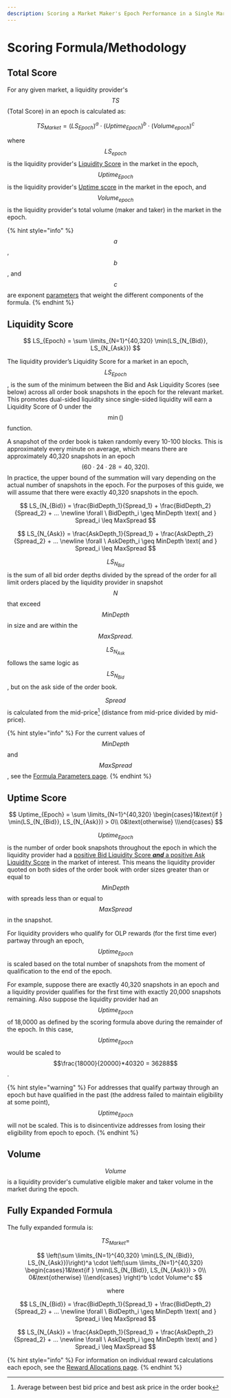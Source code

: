 ```yaml
---
description: Scoring a Market Maker's Epoch Performance in a Single Market
---
```


# Scoring Formula/Methodology

## Total Score

For any given market, a liquidity provider's $$TS$$ (Total Score) in an epoch is calculated as:

$$
TS_{Market} = (LS_{Epoch})^a \cdot (Uptime_{Epoch})^b \cdot (Volume_{epoch})^c
$$

where $$LS_{epoch}$$ is the liquidity provider's [Liquidity Score](scoring.md#liquidity-score) in the market in the epoch, $$Uptime_{Epoch}$$is the liquidity provider's [Uptime score](scoring.md#uptime-score) in the market in the epoch, and $$Volume_{epoch}$$ is the liquidity provider's total volume (maker and taker) in the market in the epoch.

{% hint style="info" %}
$$a$$, $$b$$, and $$c$$ are exponent [parameters](formula-parameters.md) that weight the different components of the formula.
{% endhint %}

## Liquidity Score

$$
LS_{Epoch} =  \sum \limits_{N=1}^{40,320}  \min(LS_{N_{Bid}}, LS_{N_{Ask}})
$$

The liquidity provider’s Liquidity Score for a market in an epoch, $$LS_{Epoch}$$, is the sum of the minimum between the Bid and Ask Liquidity Scores (see below) across all order book snapshots in the epoch for the relevant market. This promotes dual-sided liquidity since single-sided liquidity will earn a Liquidity Score of 0 under the $$\min()$$ function.

A snapshot of the order book is taken randomly every 10-100 blocks. This is approximately every minute on average, which means there are approximately 40,320 snapshots in an epoch $$(60 \cdot 24 \cdot 28 = 40,320).$$ In practice, the upper bound of the summation will vary depending on the actual number of snapshots in the epoch. For the purposes of this guide, we will assume that there were exactly 40,320 snapshots in the epoch.

$$
LS_{N_{Bid}} = \frac{BidDepth_1}{Spread_1} + \frac{BidDepth_2}{Spread_2} + … \newline  \forall \ BidDepth_i \geq MinDepth \text{ and } Spread_i \leq MaxSpread
$$

$$
LS_{N_{Ask}} = \frac{AskDepth_1}{Spread_1} + \frac{AskDepth_2}{Spread_2} + … \newline  \forall \ AskDepth_i \geq MinDepth \text{ and } Spread_i \leq MaxSpread
$$

$$LS_{N_{Bid}}$$ is the sum of all bid order depths divided by the spread of the order for all limit orders placed by the liquidity provider in snapshot $$N$$ that exceed $$MinDepth$$ in size and are within the $$MaxSpread.$$

$$LS_{N_{Ask}}$$ follows the same logic as $$LS_{N_{Bid}}$$, but on the ask side of the order book.

$$Spread$$ is calculated from the mid-price[^1] (distance from mid-price divided by mid-price).

{% hint style="info" %}
For the current values of $$MinDepth$$ and $$MaxSpread$$, see the [Formula Parameters page](formula-parameters.md).
{% endhint %}

## Uptime Score

$$
Uptime_{Epoch} = \sum \limits_{N=1}^{40,320} \begin{cases}1&\text{if } \min(LS_{N_{Bid}}, LS_{N_{Ask}}) > 0\\ 0&\text{otherwise} \\\end{cases}
$$

$$Uptime_{Epoch}$$ is the number of order book snapshots throughout the epoch in which the liquidity provider had a [positive Bid Liquidity Score _**and**_ a positive Ask Liquidity Score](scoring.md#liquidity-score) in the market of interest. This means the liquidity provider quoted on both sides of the order book with order sizes greater than or equal to $$MinDepth$$ with spreads less than or equal to $$MaxSpread$$ in the snapshot.

For liquidity providers who qualify for OLP rewards (for the first time ever) partway through an epoch, $$Uptime_{Epoch}$$ is scaled based on the total number of snapshots from the moment of qualification to the end of the epoch.

For example, suppose there are exactly 40,320 snapshots in an epoch and a liquidity provider qualifies for the first time with exactly 20,000 snapshots remaining. Also suppose the liquidity provider had an $$Uptime_{Epoch}$$ of 18,0000 as defined by the scoring formula above during the remainder of the epoch. In this case, $$Uptime_{Epoch}$$ would be scaled to $$\frac{18000}{20000}*40320 = 36288$$.

{% hint style="warning" %}
For addresses that qualify partway through an epoch but have qualified in the past (the address failed to maintain eligibility at some point), $$Uptime_{Epoch}$$ will not be scaled. This is to disincentivize addresses from losing their eligibility from epoch to epoch.
{% endhint %}

## Volume

$$Volume$$ is a liquidity provider's cumulative eligible maker and taker volume in the market during the epoch.

## Fully Expanded Formula

The fully expanded formula is:

$$TS_{Market} =$$

$$
\left(\sum \limits_{N=1}^{40,320}  \min(LS_{N_{Bid}}, LS_{N_{Ask}})\right)^a \cdot \left(\sum \limits_{N=1}^{40,320} \begin{cases}1&\text{if } \min(LS_{N_{Bid}}, LS_{N_{Ask}}) > 0\\ 0&\text{otherwise} \\\end{cases} \right)^b \cdot Volume^c
$$

$$
\text {where}
$$

$$
LS_{N_{Bid}} = \frac{BidDepth_1}{Spread_1} + \frac{BidDepth_2}{Spread_2} + … \newline  \forall \ BidDepth_i \geq MinDepth \text{ and } Spread_i \leq MaxSpread
$$

$$
LS_{N_{Ask}} = \frac{AskDepth_1}{Spread_1} + \frac{AskDepth_2}{Spread_2} + … \newline  \forall \ AskDepth_i \geq MinDepth \text{ and } Spread_i \leq MaxSpread
$$

{% hint style="info" %}
For information on individual reward calculations each epoch, see the [Reward Allocations page](reward-allocations.md).
{% endhint %}

[^1]: Average between best bid price and best ask price in the order book
